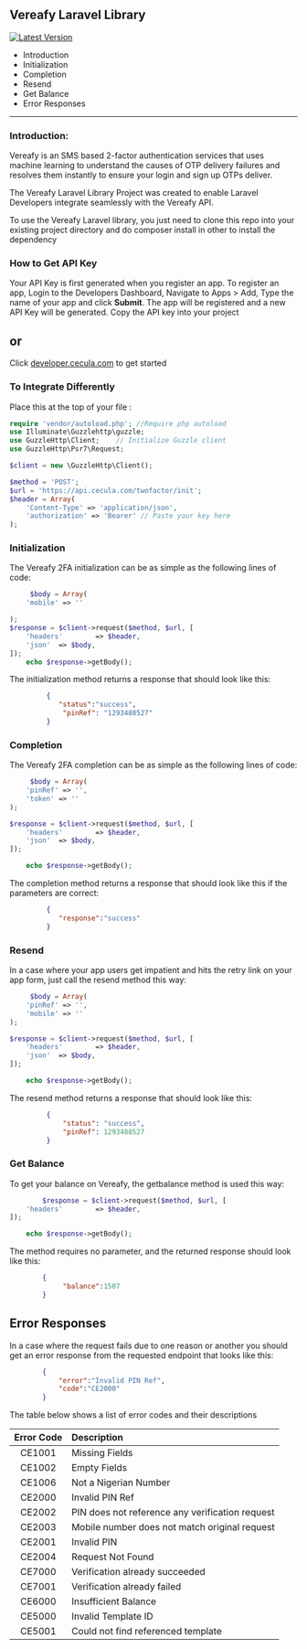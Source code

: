 ## Vereafy Laravel Library
[![Latest Version](https://img.shields.io/github/release/cecula-vereafy/laravel-library.svg?style=flat-square)](https://github.com/cecula-vereafy/laravel-library/release)


- Introduction
- Initialization
- Completion
- Resend
- Get Balance
- Error Responses

---


###  Introduction:

Vereafy is an SMS based 2-factor authentication services that uses machine learning to understand the causes of OTP delivery failures and resolves them instantly to ensure your login and sign up OTPs deliver.

The Vereafy Laravel Library Project was created to enable Laravel Developers integrate seamlessly with the Vereafy API.

To use the Vereafy Laravel library, you just need to clone this repo into your existing project directory and do composer install in other to install the dependency

### How to Get API Key

Your API Key is first generated when you register an app. To register an app, Login to the Developers Dashboard, Navigate to Apps > Add, Type the name of your app and click **Submit**. The app will be registered and a new API Key will be generated. Copy the API key into your project

## or
Click [developer.cecula.com](https://developer.cecula.com/docs/introduction/generating-api-key) to get started

### To Integrate Differently
Place this at the top of your file
:
```php
require 'vendor/autoload.php'; //Require php autoload
use Illuminate\Guzzlehttp\guzzle;
use GuzzleHttp\Client;    // Initialize Guzzle client
use GuzzleHttp\Psr7\Request;

$client = new \GuzzleHttp\Client();

$method = 'POST';
$url = 'https://api.cecula.com/twofactor/init';
$header = Array(
    'Content-Type' => 'application/json',
    'authorization' => 'Bearer' // Paste your key here
);
```


### Initialization
The Vereafy 2FA initialization can be as simple as the following lines of code:
```php
     $body = Array( 
    'mobile' => ''

);
$response = $client->request($method, $url, [
    'headers'        => $header,
    'json'  => $body,
]);
    echo $response->getBody();
```
The initialization method returns a response that should look like this:
```json
         {
            "status":"success",
             "pinRef": "1293488527"
         }
```

### Completion

The Vereafy 2FA completion can be as simple as the following lines of code:
```php
     $body = Array( 
    'pinRef' => '',
    'token' => ''
);

$response = $client->request($method, $url, [
    'headers'        => $header,
    'json'  => $body,
]);

    echo $response->getBody();
```
The completion method returns a response that should look like this if the parameters are correct:
```json
         {
            "response":"success"
         }
```

### Resend

In a case where your app users get impatient and hits the retry link on your app form, just call the resend method this way:
```php
     $body = Array( 
    'pinRef' => '',
    'mobile' => ''
);

$response = $client->request($method, $url, [
    'headers'        => $header,
    'json'  => $body,
]);

    echo $response->getBody();
```
The resend method returns a response that should look like this:
```json
         {
             "status": "success",
             "pinRef": 1293488527
         }
```

### Get Balance

To get your balance on Vereafy, the getbalance method is used this way:
```php
        $response = $client->request($method, $url, [
    'headers'        => $header,
]);

    echo $response->getBody();
```

The method requires no parameter, and the returned response should look like this:
```json
        {
             "balance":1507
        }
```
## Error Responses

In a case where the request fails due to one reason or another you should get an error response from the requested endpoint that looks like this:
```json
        {
            "error":"Invalid PIN Ref",
            "code":"CE2000"
        }
```
The table below shows a list of error codes and their descriptions


| Error Code | Description     |
|:---------:| :--------------|
| CE1001	| Missing Fields |
| CE1002	| Empty Fields |
| CE1006	| Not a Nigerian Number |
| CE2000	| Invalid PIN Ref |
| CE2002	| PIN does not reference any verification request| 
| CE2003	| Mobile number does not match original request |
| CE2001	| Invalid PIN |
| CE2004	| Request Not Found |
| CE7000	| Verification already succeeded |
| CE7001	| Verification already failed |
| CE6000	| Insufficient Balance |
| CE5000	| Invalid Template ID |
| CE5001	| Could not find referenced template |
